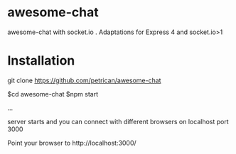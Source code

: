 # awesome-chat
awesome-chat with socket.io . Adaptations for Express 4 and socket.io>1


# Installation

git clone https://github.com/petrican/awesome-chat


$cd awesome-chat
$npm start

...

server starts and you can connect with different browsers on localhost port 3000

Point your browser to http://localhost:3000/
